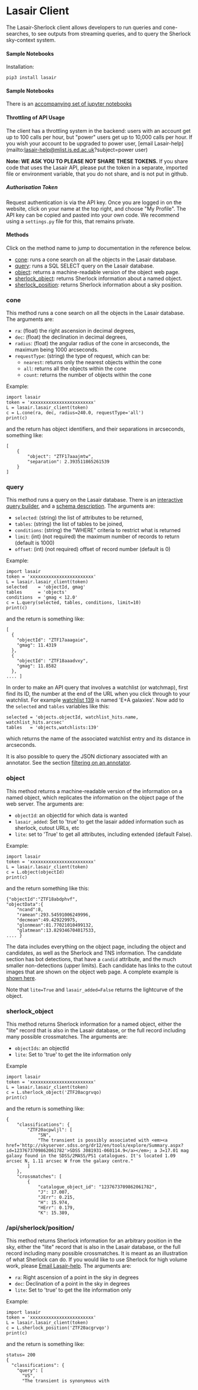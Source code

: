 # Lasair Client

The Lasair-Sherlock client allows developers to run queries and cone-searches, to see outputs from streaming queries, and to query the Sherlock sky-context system.

#### Sample Notebooks
Installation:
```
pip3 install lasair
```

#### Sample Notebooks
There is an [accompanying set of jupyter notebooks](python-notebooks.md)

#### Throttling of API Usage
The client has a throttling system in the backend: users with an account get up to 100 calls per hour, but "power" users get up to 10,000 calls per hour. If you wish your account to be upgraded to power user, 
[email Lasair-help](mailto:lasair-help@mlist.is.ed.ac.uk?subject=power user)

**Note: WE ASK YOU TO PLEASE NOT SHARE THESE TOKENS.** If you share code that uses the Lasair API, please put the token in a separate, imported file or environment variable, that you do not share, and is not put in github.

##### Authorisation Token

Request authentication is via the API key. Once you are logged in on the website, click on your name at the top right, and choose "My Profile". The API key can be copied and pasted into your own code. We recommend using a `settings.py` file for this,  that remains private.

#### Methods

Click on the method name to jump to documentation in the reference below.

*   [cone](#cone): runs a cone search on all the objects in the Lasair database.
*   [query](#query): runs a SQL SELECT query on the Lasair database.
*   [object](#object): returns a machine-readable version of the object web page.
*   [sherlock_object](#sherlockobject): returns Sherlock information about a named object.
*   [sherlock_position](#sherlockposition): returns Sherlock information about a sky position.

### <a name="cone"></a>cone

This method runs a cone search on all the objects in the Lasair database. The arguments are:

*   `ra`: (float) the right ascension in decimal degrees,
*   `dec`: (float) the declination in decimal degrees,
*   `radius`: (float) the angular radius of the cone in arcseconds, the maximum being 1000 arcseconds.
*   `requestType`: (string) the type of request, which can be:
    *   `nearest`: returns only the nearest objects within the cone
    *   `all`: returns all the objects within the cone
    *   `count`: returns the number of objects within the cone

Example:
```
import lasair
token = 'xxxxxxxxxxxxxxxxxxxxxxxx'
L = lasair.lasair_client(token)
c = L.cone(ra, dec, radius=240.0, requestType='all')
print(c)
```
and the return has object identifiers, and their separations in arcseconds, something like:
```
[
    {
        "object": "ZTF17aaajmtw",
        "separation": 2.393511865261539
    }
]
```
### <a name="query"></a>query

This method runs a query on the Lasair database. There is an [interactive query builder](/query), and a [schema description](/schema). The arguments are:

*   `selected`: (string) the list of attributes to be returned,
*   `tables`: (string) the list of tables to be joined,
*   `conditions`: (string) the "WHERE" criteria to restrict what is returned
*   `limit`: (int) (not required) the maximum number of records to return (default is 1000)
*   `offset`: (int) (not required) offset of record number (default is 0)

Example:
```
import lasair
token = 'xxxxxxxxxxxxxxxxxxxxxxxx'
L = lasair.lasair_client(token)
selected    = 'objectId, gmag'
tables      = 'objects'
conditions  = 'gmag < 12.0'
c = L.query(selected, tables, conditions, limit=10)
print(c)
```
and the return is something like:
```
[
  {
    "objectId": "ZTF17aaagaie",
    "gmag": 11.4319
  },
  {
    "objectId": "ZTF18aaadvxy",
    "gmag": 11.8582
  },
.... ]
```

In order to make an API query that involves a watchlist (or watchmap), first find its ID, the number at the end of the URL when you click through to your watchlist.
For example [watchlist 139](https://lasair-ztf.lsst.ac.uk/watchlists/139/) is named 'E+A galaxies'. Now add to the `selected` and `tables` variables like this:
```
selected = 'objects.objectId, watchlist_hits.name, watchlist_hits.arcsec'
tables   = 'objects,watchlists:139'
```
which returns the name of the associated watchlist entry and its distance in arcseconds.

It is also possible to query the JSON dictionary associated with an annotator. See the section [filtering on an annotator](core_functions/make_filter.html#filtering-on-an-annotator).




### <a name="object"></a>object

This method returns a machine-readable version of the information on a named object, which replicates the information on the object page of the web server. The arguments are:

*   `objectId`: an objectId for which data is wanted
*   `lasair_added`: Set to 'true' to get the lasair added information such as sherlock, cutout URLs, etc
*   `lite`: set to 'True' to get all attributes, including extended (default False).

Example:
```
import lasair
token = 'xxxxxxxxxxxxxxxxxxxxxxxx'
L = lasair.lasair_client(token)
c = L.object(objectId)
print(c)
```
and the return something like this:
```
{"objectId":"ZTF18abdphvf",
"objectData":{
    "ncand":8,
    "ramean":293.54591006249996,
    "decmean":49.429229975,
    "glonmean":81.77021010499132,
    "glatmean":13.829346704017533,
.... }
```

The data includes everything on the object page, including the object and candidates, as well as the Sherlock and TNS information. The candidate section has bot detections, that have a `candid` attribute, and the much smaller non-detections (upper limits). Each candidate has links to the cutout images that are shown on the object web page. A complete example is [shown here](ZTF23aabplmy.html).

Note that `lite=True` and `lasair_added=False` returns the lightcurve of the object.

### <a name="sherlockobject"></a>sherlock_object

This method returns Sherlock information for a named object, either the "lite" record that is also in the Lasair database, or the full record including many possible crossmatches. The arguments are:

*   `objectIds`: an objectId
*   `lite`: Set to 'true' to get the lite information only

Example
```
import lasair
token = 'xxxxxxxxxxxxxxxxxxxxxxxx'
L = lasair.lasair_client(token)
c = L.sherlock_object('ZTF20acgrvqo)
print(c)
```
and the return is something like:
```
{
    "classifications": {
        "ZTF20acpwljl": [
            "SN",
            "The transient is possibly associated with <em><a href='http://skyserver.sdss.org/dr12/en/tools/explore/Summary.aspx?id=1237673709862061782'>SDSS J081931-060114.9</a></em>; a J=17.01 mag galaxy found in the SDSS/2MASS/PS1 catalogues. It's located 1.09 arcsec N, 1.11 arcsec W from the galaxy centre."
        ]
    },
    "crossmatches": [
        {
            "catalogue_object_id": "1237673709862061782",
            "J": 17.007,
            "JErr": 0.215,
            "H": 15.974,
            "HErr": 0.179,
            "K": 15.389,
```
### <a name="sherlockposition"></a>/api/sherlock/position/

This method returns Sherlock information for an arbitrary position in the sky, either the "lite" record that is also in the Lasair database, or the full record including many possible crossmatches. It is meant as an illustration of what Sherlock can do. If you would like to use Sherlock for high volume work, please [Email Lasair-help](mailto:lasair-help@mlist.is.ed.ac.uk?subject=sherlock). The arguments are:

*   `ra`: Right ascension of a point in the sky in degrees
*   `dec`: Declination of a point in the sky in degrees
*   `lite`: Set to 'true' to get the lite information only

Example:
```
import lasair
token = 'xxxxxxxxxxxxxxxxxxxxxxxx'
L = lasair.lasair_client(token)
c = L.sherlock_position('ZTF20acgrvqo')
print(c)
```
and the return is something like:
```
status= 200
{
  "classifications": {
    "query": [
      "VS",
      "The transient is synonymous with
```

